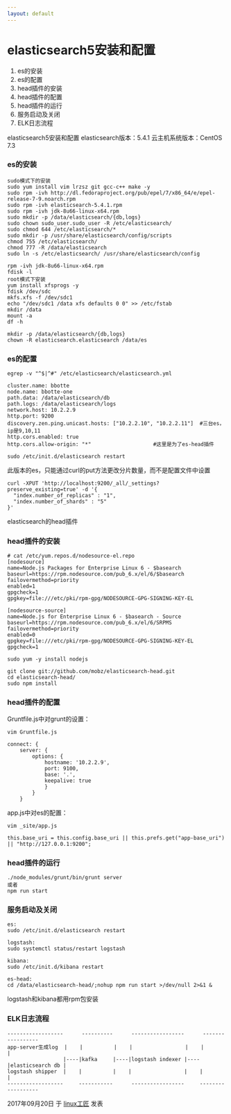 ```yaml
---
layout: default
---
```


# elasticsearch5安装和配置

1. es的安装
2. es的配置
3. head插件的安装
4. head插件的配置
5. head插件的运行
6. 服务启动及关闭
7. ELK日志流程

elasticsearch5安装和配置
elasticsearch版本：5.4.1
云主机系统版本：CentOS 7.3

### **es的安装**

```
sudo模式下的安装
sudo yum install vim lrzsz git gcc-c++ make -y
sudo rpm -ivh http://dl.fedoraproject.org/pub/epel/7/x86_64/e/epel-release-7-9.noarch.rpm
sudo rpm -ivh elasticsearch-5.4.1.rpm
sudo rpm -ivh jdk-8u66-linux-x64.rpm
sudo mkdir -p /data/elasticsearch/{db,logs}
sudo chown sudo_user.sudo_user -R /etc/elasticsearch/
sudo chmod 644 /etc/elasticsearch/*
sudo mkdir -p /usr/share/elasticsearch/config/scripts
chmod 755 /etc/elasticsearch/
chmod 777 -R /data/elasticsearch
sudo ln -s /etc/elasticsearch/ /usr/share/elasticsearch/config
```

```
rpm -ivh jdk-8u66-linux-x64.rpm 
fdisk -l
root模式下安装
yum install xfsprogs -y
fdisk /dev/sdc
mkfs.xfs -f /dev/sdc1 
echo "/dev/sdc1 /data xfs defaults 0 0" >> /etc/fstab
mkdir /data
mount -a
df -h
 
mkdir -p /data/elasticsearch/{db,logs}
chown -R elasticsearch.elasticsearch /data/es
```

### **es的配置**

```
egrep -v "^$|^#" /etc/elasticsearch/elasticsearch.yml
 
cluster.name: bbotte
node.name: bbotte-one
path.data: /data/elasticsearch/db
path.logs: /data/elasticsearch/logs
network.host: 10.2.2.9
http.port: 9200
discovery.zen.ping.unicast.hosts: ["10.2.2.10", "10.2.2.11"]  #三台es，ip是9,10,11
http.cors.enabled: true
http.cors.allow-origin: "*"                    #这里是为了es-head插件
 
sudo /etc/init.d/elasticsearch restart
```

此版本的es，只能通过curl的put方法更改分片数量，而不是配置文件中设置

```
curl -XPUT 'http://localhost:9200/_all/_settings?preserve_existing=true' -d '{
  "index.number_of_replicas" : "1",
  "index.number_of_shards" : "5"
}'
```

elasticsearch的head插件

### **head插件的安装**

```
# cat /etc/yum.repos.d/nodesource-el.repo 
[nodesource]
name=Node.js Packages for Enterprise Linux 6 - $basearch
baseurl=https://rpm.nodesource.com/pub_6.x/el/6/$basearch
failovermethod=priority
enabled=1
gpgcheck=1
gpgkey=file:///etc/pki/rpm-gpg/NODESOURCE-GPG-SIGNING-KEY-EL
 
[nodesource-source]
name=Node.js for Enterprise Linux 6 - $basearch - Source
baseurl=https://rpm.nodesource.com/pub_6.x/el/6/SRPMS
failovermethod=priority
enabled=0
gpgkey=file:///etc/pki/rpm-gpg/NODESOURCE-GPG-SIGNING-KEY-EL
gpgcheck=1
 
sudo yum -y install nodejs
 
git clone git://github.com/mobz/elasticsearch-head.git
cd elasticsearch-head/
sudo npm install
```

### **head插件的配置**

Gruntfile.js中对grunt的设置：

```
vim Gruntfile.js
 
connect: {
    server: {
        options: {
            hostname: '10.2.2.9',
            port: 9100,
            base: '.',
            keepalive: true
            }
        }
    }
```

app.js中对es的配置：

```
vim _site/app.js
 
this.base_uri = this.config.base_uri || this.prefs.get("app-base_uri") || "http://127.0.0.1:9200";
```

### **head插件的运行**

```
./node_modules/grunt/bin/grunt server
或者
npm run start
```

### 服务启动及关闭

```
es:
sudo /etc/init.d/elasticsearch restart
 
logstash:
sudo systemctl status/restart logstash
 
kibana:
sudo /etc/init.d/kibana restart
 
es-head:
cd /data/elasticsearch-head/;nohup npm run start >/dev/null 2>&1 &
```

logstash和kibana都用rpm包安装

### ELK日志流程

```
------------------      ----------      -----------------      -----------------
app-server生成log  |    |          |    |                 |    |                 |
                  |----|kafka     |----|logstash indexer |----|elasticsearch db |
logstash shipper  |    |          |    |                 |    |                 |
------------------     -----------      -----------------     ------------------
```



2017年09月20日 于 [linux工匠](https://bbotte.github.io/) 发表